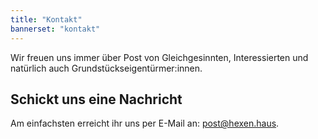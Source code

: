 ```yaml
---
title: "Kontakt"
bannerset: "kontakt"
---
```


Wir freuen uns immer über Post von Gleichgesinnten, Interessierten und natürlich auch Grundstückseigentürmer:innen.

## Schickt uns eine Nachricht

Am einfachsten erreicht ihr uns per E-Mail an: [post@hexen.haus](mailto:post@hexen.haus).